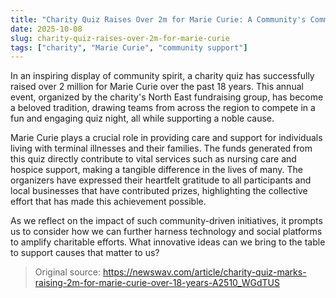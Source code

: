 ```yaml
---
title: "Charity Quiz Raises Over 2m for Marie Curie: A Community's Commitment"
date: 2025-10-08
slug: charity-quiz-raises-over-2m-for-marie-curie
tags: ["charity", "Marie Curie", "community support"]
---
```


In an inspiring display of community spirit, a charity quiz has successfully raised over 2 million for Marie Curie over the past 18 years. This annual event, organized by the charity's North East fundraising group, has become a beloved tradition, drawing teams from across the region to compete in a fun and engaging quiz night, all while supporting a noble cause.

Marie Curie plays a crucial role in providing care and support for individuals living with terminal illnesses and their families. The funds generated from this quiz directly contribute to vital services such as nursing care and hospice support, making a tangible difference in the lives of many. The organizers have expressed their heartfelt gratitude to all participants and local businesses that have contributed prizes, highlighting the collective effort that has made this achievement possible.

As we reflect on the impact of such community-driven initiatives, it prompts us to consider how we can further harness technology and social platforms to amplify charitable efforts. What innovative ideas can we bring to the table to support causes that matter to us?

> Original source: https://newswav.com/article/charity-quiz-marks-raising-2m-for-marie-curie-over-18-years-A2510_WGdTUS